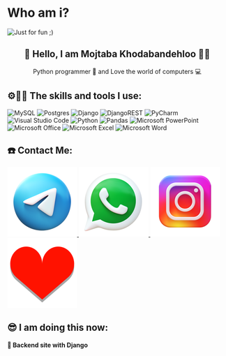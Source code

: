 # Who am i?

<img src="https://github.com/Mojtaba-Khodabandehloo/Mojtaba-Khodabandehloo/assets/158219821/a008a9a6-3bf5-4844-90e4-07f033231d39" alt="Just for fun ;)">

<h2 align="center"> 👋 Hello, I am Mojtaba Khodabandehloo 👨‍💻 </h2>

<p align="center">Python programmer 🐍 and Love the world of computers 💻</p>

<h2 align="left">⚙️🤹‍♂️ The skills and tools I use: </h2>

![MySQL](https://img.shields.io/badge/mysql-%2300f.svg?style=for-the-badge&logo=mysql&logoColor=white) ![Postgres](https://img.shields.io/badge/postgres-%23316192.svg?style=for-the-badge&logo=postgresql&logoColor=white) ![Django](https://img.shields.io/badge/django-%23092E20.svg?style=for-the-badge&logo=django&logoColor=white) ![DjangoREST](https://img.shields.io/badge/DJANGO-REST-ff1709?style=for-the-badge&logo=django&logoColor=white&color=ff1709&labelColor=gray) ![PyCharm](https://img.shields.io/badge/pycharm-143?style=for-the-badge&logo=pycharm&logoColor=black&color=black&labelColor=green) ![Visual Studio Code](https://img.shields.io/badge/Visual%20Studio%20Code-0078d7.svg?style=for-the-badge&logo=visual-studio-code&logoColor=white) ![Python](https://img.shields.io/badge/python-3670A0?style=for-the-badge&logo=python&logoColor=ffdd54) ![Pandas](https://img.shields.io/badge/pandas-%23150458.svg?style=for-the-badge&logo=pandas&logoColor=white) ![Microsoft PowerPoint](https://img.shields.io/badge/Microsoft_PowerPoint-B7472A?style=for-the-badge&logo=microsoft-powerpoint&logoColor=white) ![Microsoft Office](https://img.shields.io/badge/Microsoft_Office-D83B01?style=for-the-badge&logo=microsoft-office&logoColor=white) ![Microsoft Excel](https://img.shields.io/badge/Microsoft_Excel-217346?style=for-the-badge&logo=microsoft-excel&logoColor=white) ![Microsoft Word](https://img.shields.io/badge/Microsoft_Word-2B579A?style=for-the-badge&logo=microsoft-word&logoColor=white)

<h2 align="left">☎️ Contact Me:</h2>

<a href="http://telegram.me/cutler2"> <img src="https://github.com/Mojtaba-Khodabandehloo/Mojtaba-Khodabandehloo/blob/main/image/telegram.png?raw=true"> </a> <a href="http://wa.me/989366479078"> <img src="https://github.com/Mojtaba-Khodabandehloo/Mojtaba-Khodabandehloo/blob/main/image/ws3.png?raw=true"> </a> <a href="http://www.instagram.com/m.o.j.t.a.b.a.kh68"> <img src="https://github.com/Mojtaba-Khodabandehloo/Mojtaba-Khodabandehloo/blob/main/image/instagram.png?raw=true"> </a> <a href=""> <img src="https://github.com/Mojtaba-Khodabandehloo/Mojtaba-Khodabandehloo/blob/main/image/heart.png?raw=true"> </a> 

<h2 align="left">😎 I am doing this now:</h2>
<h4 align="left">💫 Backend site with Django</h4>
